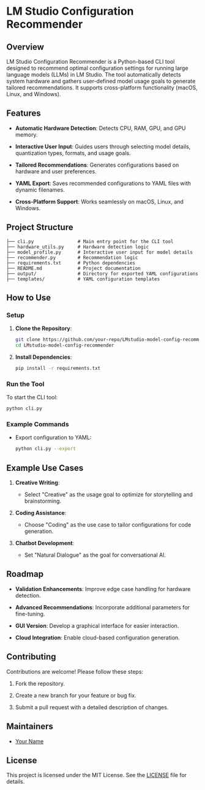 # LM Studio Configuration Recommender

## Overview

LM Studio Configuration Recommender is a Python-based CLI tool designed to recommend optimal configuration settings for running large language models (LLMs) in LM Studio. The tool automatically detects system hardware and gathers user-defined model usage goals to generate tailored recommendations. It supports cross-platform functionality (macOS, Linux, and Windows).

## Features

- **Automatic Hardware Detection**: Detects CPU, RAM, GPU, and GPU memory.

- **Interactive User Input**: Guides users through selecting model details, quantization types, formats, and usage goals.

- **Tailored Recommendations**: Generates configurations based on hardware and user preferences.

- **YAML Export**: Saves recommended configurations to YAML files with dynamic filenames.

- **Cross-Platform Support**: Works seamlessly on macOS, Linux, and Windows.

## Project Structure

```plaintext
├── cli.py                # Main entry point for the CLI tool
├── hardware_utils.py     # Hardware detection logic
├── model_profile.py      # Interactive user input for model details
├── recommender.py        # Recommendation logic
├── requirements.txt      # Python dependencies
├── README.md             # Project documentation
├── output/               # Directory for exported YAML configurations
├── templates/            # YAML configuration templates
```

## How to Use

### Setup

1. **Clone the Repository**:

   ```bash
   git clone https://github.com/your-repo/LMstudio-model-config-recommender.git
   cd LMstudio-model-config-recommender
   ```

2. **Install Dependencies**:

   ```bash
   pip install -r requirements.txt
   ```

### Run the Tool

To start the CLI tool:

```bash
python cli.py
```

### Example Commands

- Export configuration to YAML:

  ```bash
  python cli.py --export
  ```

## Example Use Cases

1. **Creative Writing**:

   - Select "Creative" as the usage goal to optimize for storytelling and brainstorming.

2. **Coding Assistance**:

   - Choose "Coding" as the use case to tailor configurations for code generation.

3. **Chatbot Development**:

   - Set "Natural Dialogue" as the goal for conversational AI.

## Roadmap

- **Validation Enhancements**: Improve edge case handling for hardware detection.

- **Advanced Recommendations**: Incorporate additional parameters for fine-tuning.

- **GUI Version**: Develop a graphical interface for easier interaction.

- **Cloud Integration**: Enable cloud-based configuration generation.

## Contributing

Contributions are welcome! Please follow these steps:

1. Fork the repository.

2. Create a new branch for your feature or bug fix.

3. Submit a pull request with a detailed description of changes.

## Maintainers

- [Your Name](https://github.com/ghaffaria)

## License

This project is licensed under the MIT License. See the [LICENSE](LICENSE) file for details.
